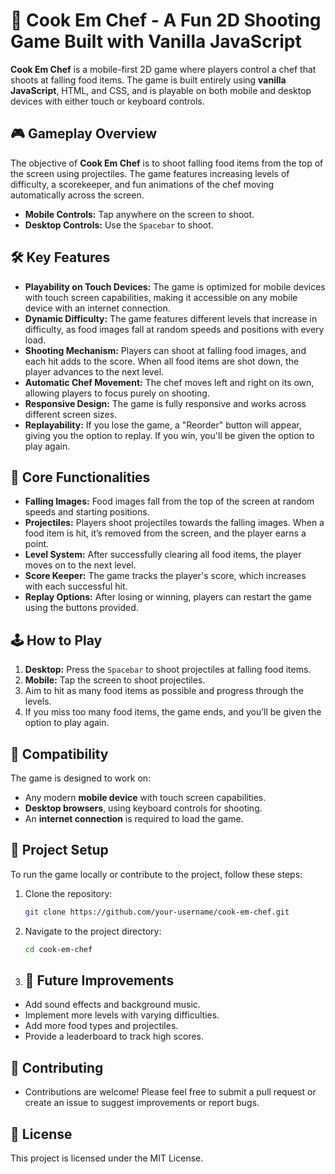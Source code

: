 # 🍳 **Cook Em Chef** - A Fun 2D Shooting Game Built with Vanilla JavaScript

**Cook Em Chef** is a mobile-first 2D game where players control a chef that shoots at falling food items. The game is built entirely using **vanilla JavaScript**, HTML, and CSS, and is playable on both mobile and desktop devices with either touch or keyboard controls.

## 🎮 **Gameplay Overview**

The objective of **Cook Em Chef** is to shoot falling food items from the top of the screen using projectiles. The game features increasing levels of difficulty, a scorekeeper, and fun animations of the chef moving automatically across the screen.

- **Mobile Controls:** Tap anywhere on the screen to shoot.
- **Desktop Controls:** Use the `Spacebar` to shoot.

## 🛠️ **Key Features**

- **Playability on Touch Devices:** The game is optimized for mobile devices with touch screen capabilities, making it accessible on any mobile device with an internet connection.
- **Dynamic Difficulty:** The game features different levels that increase in difficulty, as food images fall at random speeds and positions with every load.
- **Shooting Mechanism:** Players can shoot at falling food images, and each hit adds to the score. When all food items are shot down, the player advances to the next level.
- **Automatic Chef Movement:** The chef moves left and right on its own, allowing players to focus purely on shooting.
- **Responsive Design:** The game is fully responsive and works across different screen sizes.
- **Replayability:** If you lose the game, a "Reorder" button will appear, giving you the option to replay. If you win, you'll be given the option to play again.

## 🎯 **Core Functionalities**

- **Falling Images:** Food images fall from the top of the screen at random speeds and starting positions.
- **Projectiles:** Players shoot projectiles towards the falling images. When a food item is hit, it’s removed from the screen, and the player earns a point.
- **Level System:** After successfully clearing all food items, the player moves on to the next level.
- **Score Keeper:** The game tracks the player's score, which increases with each successful hit.
- **Replay Options:** After losing or winning, players can restart the game using the buttons provided.

## 🕹️ **How to Play**

1. **Desktop:** Press the `Spacebar` to shoot projectiles at falling food items.
2. **Mobile:** Tap the screen to shoot projectiles.
3. Aim to hit as many food items as possible and progress through the levels.
4. If you miss too many food items, the game ends, and you’ll be given the option to play again.

## 📱 **Compatibility**

The game is designed to work on:

- Any modern **mobile device** with touch screen capabilities.
- **Desktop browsers**, using keyboard controls for shooting.
- An **internet connection** is required to load the game.

## 📂 **Project Setup**

To run the game locally or contribute to the project, follow these steps:

1. Clone the repository:

   ```bash
   git clone https://github.com/your-username/cook-em-chef.git
   ```

2. Navigate to the project directory:

   ```bash
   cd cook-em-chef
   ```

3. ## 🌟 **Future Improvements**

- Add sound effects and background music.
- Implement more levels with varying difficulties.
- Add more food types and projectiles.
- Provide a leaderboard to track high scores.

## 🤝 **Contributing**

- Contributions are welcome! Please feel free to submit a pull request or create an issue to suggest improvements or report bugs.

## 📝 **License**

This project is licensed under the MIT License.
